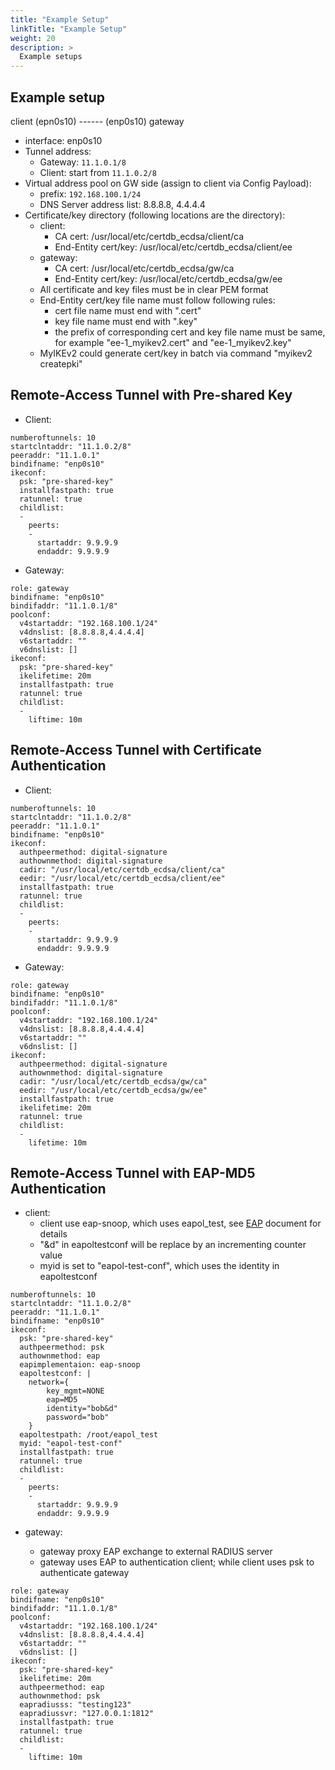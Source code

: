 ```yaml
---
title: "Example Setup"
linkTitle: "Example Setup"
weight: 20
description: >
  Example setups
---
```



## Example setup

client (epn0s10) ------ (enp0s10) gateway

* interface: enp0s10
* Tunnel address:
    * Gateway: ```11.1.0.1/8```
    * Client: start from ```11.1.0.2/8```
* Virtual address pool on GW side (assign to client via Config Payload): 
    * prefix: ```192.168.100.1/24```
    * DNS Server address list: 8.8.8.8, 4.4.4.4
* Certificate/key directory (following locations are the directory):
    * client: 
        * CA cert: /usr/local/etc/certdb_ecdsa/client/ca
        * End-Entity cert/key: /usr/local/etc/certdb_ecdsa/client/ee
    * gateway: 
        * CA cert: /usr/local/etc/certdb_ecdsa/gw/ca
        * End-Entity cert/key: /usr/local/etc/certdb_ecdsa/gw/ee
    * All certificate and key files must be in clear PEM format
    * End-Entity cert/key file name must follow following rules:
        * cert file name must end with ".cert"
        * key file name must end with ".key"
        * the prefix of corresponding cert and key file name must be same, for example "ee-1_myikev2.cert" and "ee-1_myikev2.key"
    * MyIKEv2 could generate cert/key in batch via command "myikev2 createpki" 

## Remote-Access Tunnel with Pre-shared Key 
* Client:

```
numberoftunnels: 10
startclntaddr: "11.1.0.2/8"
peeraddr: "11.1.0.1"
bindifname: "enp0s10"
ikeconf:
  psk: "pre-shared-key"
  installfastpath: true
  ratunnel: true
  childlist:
  -
    peerts:
    -
      startaddr: 9.9.9.9
      endaddr: 9.9.9.9
```

* Gateway:

```
role: gateway
bindifname: "enp0s10"
bindifaddr: "11.1.0.1/8"
poolconf:
  v4startaddr: "192.168.100.1/24"
  v4dnslist: [8.8.8.8,4.4.4.4]
  v6startaddr: ""
  v6dnslist: []
ikeconf:
  psk: "pre-shared-key"
  ikelifetime: 20m
  installfastpath: true
  ratunnel: true
  childlist:
  -
    liftime: 10m
```

## Remote-Access Tunnel with Certificate Authentication

* Client:

```
numberoftunnels: 10
startclntaddr: "11.1.0.2/8"
peeraddr: "11.1.0.1"
bindifname: "enp0s10"
ikeconf:
  authpeermethod: digital-signature
  authownmethod: digital-signature
  cadir: "/usr/local/etc/certdb_ecdsa/client/ca"
  eedir: "/usr/local/etc/certdb_ecdsa/client/ee"
  installfastpath: true
  ratunnel: true
  childlist:
  -
    peerts:
    -
      startaddr: 9.9.9.9
      endaddr: 9.9.9.9
```

* Gateway:

```
role: gateway
bindifname: "enp0s10"
bindifaddr: "11.1.0.1/8"
poolconf:
  v4startaddr: "192.168.100.1/24"
  v4dnslist: [8.8.8.8,4.4.4.4]
  v6startaddr: ""
  v6dnslist: []
ikeconf:
  authpeermethod: digital-signature
  authownmethod: digital-signature
  cadir: "/usr/local/etc/certdb_ecdsa/gw/ca"
  eedir: "/usr/local/etc/certdb_ecdsa/gw/ee"
  installfastpath: true
  ikelifetime: 20m
  ratunnel: true
  childlist:
  -
    lifetime: 10m
```

## Remote-Access Tunnel with EAP-MD5 Authentication

* client:
    * client use eap-snoop, which uses eapol_test, see [EAP](../eap/) document for details
    * "&d" in eapoltestconf will be replace by an incrementing counter value 
    * myid is set to "eapol-test-conf", which uses the identity in eapoltestconf

```
numberoftunnels: 10
startclntaddr: "11.1.0.2/8"
peeraddr: "11.1.0.1"
bindifname: "enp0s10"
ikeconf:
  psk: "pre-shared-key"
  authpeermethod: psk
  authownmethod: eap
  eapimplementaion: eap-snoop
  eapoltestconf: |
    network={
        key_mgmt=NONE
        eap=MD5
        identity="bob&d"
        password="bob"
    }
  eapoltestpath: /root/eapol_test
  myid: "eapol-test-conf"
  installfastpath: true
  ratunnel: true
  childlist:
  -
    peerts:
    -
      startaddr: 9.9.9.9
      endaddr: 9.9.9.9
```

* gateway:

    * gateway proxy EAP exchange to external RADIUS server
    * gateway uses EAP to authentication client; while client uses psk to authenticate gateway

```
role: gateway
bindifname: "enp0s10"
bindifaddr: "11.1.0.1/8"
poolconf:
  v4startaddr: "192.168.100.1/24"
  v4dnslist: [8.8.8.8,4.4.4.4]
  v6startaddr: ""
  v6dnslist: []
ikeconf:
  psk: "pre-shared-key"
  ikelifetime: 20m
  authpeermethod: eap
  authownmethod: psk
  eapradiusss: "testing123"
  eapradiussvr: "127.0.0.1:1812"
  installfastpath: true
  ratunnel: true
  childlist:
  -
    liftime: 10m
```